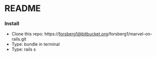 # README #


### Install ###

* Clone this repo: https://forsberg1@bitbucket.org/forsberg1/marvel-on-rails.git
* Type: bundle in terminal
* Type: rails s